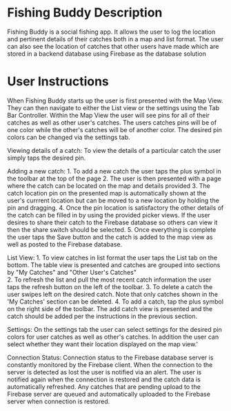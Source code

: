 # Fishing Buddy Description

Fishing Buddy is a social fishing app. It allows the user to log the location and pertinent details of their catches both in a map and list format.  The user can also see the location of catches that other users have made which are stored in a backend database using Firebase as the database solution

# User Instructions

When Fishing Buddy starts up the user is first presented with the Map View.  They can then navigate to either the List view or the settings using the Tab Bar Controller.  Within the Map View the user will see pins for all of their catches as well as other user's catches. The users catches pins will be of one color while the other's catches will be of another color.  The desired pin colors can be changed via the settings tab. 

Viewing details of a catch:
    To view the details of a particular catch the user simply taps the desired pin.

Adding a new catch:
    1. To add a new catch the user taps the plus symbol in the toolbar at the top of the page
    2. The user is then presented with a page where the catch can be located on the map and details provided
    3. The catch location pin on the presented map is automatically shown at the user's currrent location but can be moved to a new location by holding the pin and dragging.
    4. Once the pin location is satisfactory the other details of the catch can be filled in by using the provided picker views.  If the user desires to share their catch to the Firebase database so others can view it then the share switch should be selected.
    5. Once everything is complete the user taps the Save button and the catch is added to the map view as well as posted to the Firebase database.

List View:
    1. To view catches in list format the user taps the List tab on the bottom. The table view is presented and catches are grouped into sections by "My Catches" and "Other User's Catches"  
    2. To refresh the list and pull the most recent catch information the user taps the refresh button on the left of the toolbar.
    3. To delete a catch the user swipes left on the desired catch. Note that only catches shown in the 'My Catches' section can be deleted.
    4. To add a catch, tap the plus symbol on the right side of the toolbar. The add catch view is presented and the catch should be added per the instructions in the previous section.

Settings:
    On the settings tab the user can select settings for the desired pin colors for user catches as well as other's catches.  In addition the user can select whether they want their location displayed on the map view.'

Connection Status:
    Connection status to the Firebase database server is constantly monitored by the Firebase client.  When the connection to the server is detected as lost the user is notified via an alert.  The user is notified again when the connection is restored and the catch data is automatically refreshed.  Any catches that are pending upload to the Firebase server are  queued and automatically uploaded to the Firebase server when connection is restored.
